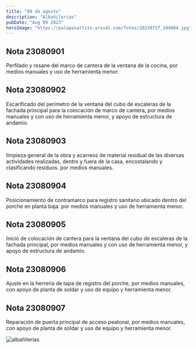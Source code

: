 ```yaml
---
title: "09 de agosto"
description: "Albañilerias"
pubDate: "Aug 09 2023"
heroImage: "https://palapasaltito.aresdi.com/fotos/20230727_104004.jpg"
---
```


## Nota 23080901

Perfilado y resane del marco de cantera de la ventana de la cocina, por medios manuales y uso de herramienta menor.

## Nota 23080902

Escarificado  del perímetro de la ventana del cubo de escaleras de la fachada principal para la colocación de marco de cantera, por medios manuales y con uso de herramienta menor, y apoyo de estructura de andamio.

## Nota 23080903

limpieza general de la obra y acarreos de material residual de las diversas actividades realizadas, dentro y fuera de la casa, encostalando y clasificando residuos. por medios manuales.

## Nota 23080904

Posicionamiento de contramarco para registro sanitario ubicado dentro del porche en planta baja. por medios manuales y uso de herramienta menor.

## Nota 23080905

Inició de colocación de cantera para la ventana del cubo de escaleras de la fachada principal, por medios manuales y con uso de herramienta menor, y apoyo de estructura de andamio.

## Nota 23080906

Ajuste en la herreria de tapa de registro del porche, por medios manuales, con apoyo de planta de soldar y uso de equipo y herramienta menor.

## Nota 23080907

Reparación de puerta principal de acceso peatonal, por medios manuales, con apoyo de planta de soldar y uso de equipo y herramienta menor.

![albañilerias](https://palapasaltito.aresdi.com/fotos/20230810-WA0014.jpg "albañilerias")
